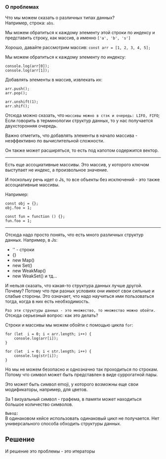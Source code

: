 ### О проблемах
Что мы можем сказать о различных типах данных?  
Например, строка: `abs`.

Мы можем обратиться к каждому элементу этой строки по индексу и представить строку,
как массив, а именно `['a', 'b', 's']`

Хорошо, давайте рассмотрим массив:
`const arr = [1, 2, 3, 4, 5];`

Мы можем обратиться к каждому элементу по индексу:  
```
console.log(arr[0]);
console.log(arr[1]);
```

Добавлять элементы в массив, извлекать их:  
```
arr.push();
arr.pop();

arr.unshift(1);
arr.shif();
```

Отсюда можно сказать, что `массивы можно в стэк и очередь: LIFO, FIFO`;
Если говорить в терминологии структур данных, то у нас получается двухсторонняя
очередь.

Важно отметить, что добавлять элементы в начало массива - неэффективно по вычислительной
сложности.

Он также может расширяться, то есть под капотом содержится вектор.


---
Есть еще ассоциативные массивы. Это массив, у которого ключом выступает не индекс,
а произвольное значение.

И поскольку речь идет о Js, то все объекты без исключений - это также ассоциативные
массивы.

Например:
```
const obj = {};
obj.foo = 1;

const fun = function () {};
fun.foo = 1;
```

---
Отсюда надо просто понять, что есть много различных структур данных.
Например, в Js:
* '' - строки
* {}
* new Map()
* new Set()
* new WeakMap()
* new WeakSet()
и тд...

И нельзя сказать, что какая-то структура данных лучше другой. Почему?
Потому что при разных условиях они имеют свои сильные и слабые стороны.
Это означает, что надо научиться ими пользоваться тогда, когда в них есть
необходимость.

`Раз эти структуры данных - это множество, то множество можно обойти.`  
Отсюда серьезный вопрос: как это делать?

Строки и массивы мы можем обойти с помощью цикла `for`:
```
for (let  i = 0; i < arr.length; i++) {
    console.log(arr[i]);
}

for (let  i = 0; i < str.length; i++) {
    console.log(str[i]);
}
```

Но мы не можем безопасно и однозначно так проходиться по строкам.
Потому что символ может быть представлен в виде суррогатной пары.

Это может быть символ emoji, у которого возможны еще свои модификаторы,
например, для цветов.

За 1 визуальный символ - графема, в памяти может находиться большое количество символов.

`Вывод:`  
В одинаковом кейсе использовать одинаковый цикл не получается.
Нет универсального способа обходить структуры данных.

## Решение
И решение это проблемы - это итераторы 
